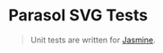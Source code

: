 # Parasol SVG Tests

> Unit tests are written for [Jasmine](https://github.com/mhevery/jasmine-node).
